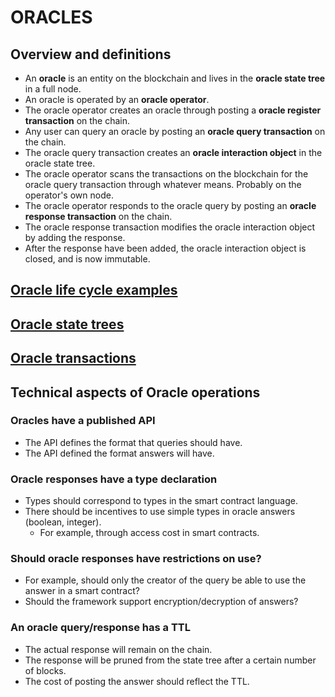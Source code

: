 # ORACLES

## Overview and definitions

- An **oracle** is an entity on the blockchain and lives in the **oracle state tree** in a full node.
- An oracle is operated by an **oracle operator**.
- The oracle operator creates an oracle through posting a **oracle register transaction** on the chain.
- Any user can query an oracle by posting an  **oracle query transaction** on the chain.
- The oracle query transaction creates an **oracle interaction object** in the oracle state tree.
- The oracle operator scans the transactions on the blockchain for the
  oracle query transaction through whatever means. Probably on the operator's own node.
- The oracle operator responds to the oracle query by posting an **oracle response transaction** on the chain.
- The oracle response transaction modifies the oracle interaction object by adding the response.
- After the response have been added, the oracle interaction object is closed, and is now immutable.

## [Oracle life cycle examples](./oracle_life_cycle.md)

## [Oracle state trees](./oracle_state_tree.md)

## [Oracle transactions](./oracle_transactions.md)

## Technical aspects of Oracle operations

### Oracles have a published API

- The API defines the format that queries should have.
- The API defined the format answers will have.

### Oracle responses have a type declaration
- Types should correspond to types in the smart contract language.
- There should be incentives to use simple types in oracle answers (boolean, integer).
  - For example, through access cost in smart contracts.

### Should oracle responses have restrictions on use?
- For example, should only the creator of the query be able to use the
  answer in a smart contract?
- Should the framework support encryption/decryption of answers?

### An oracle query/response has a TTL
- The actual response will remain on the chain.
- The response will be pruned from the state tree after a certain number of blocks.
- The cost of posting the answer should reflect the TTL.
